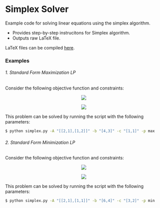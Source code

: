 # Simplex Solver

Example code for solving linear equations using the simplex algorithm.

- Provides step-by-step instrucitons for Simplex algorithm.
- Outputs raw LaTeX file.

LaTeX files can be compiled [here].

### Examples

###### 1. Standard Form Maximization LP

Consider the following objective function and constraints:

<p align="center">
<img src="https://raw.githubusercontent.com/MichaelStott/SimplexSolver/master/img/example1a.png">
</p>
<p align="center">
<img src="https://raw.githubusercontent.com/MichaelStott/SimplexSolver/master/img/example1b.png">
</p>
This problem can be solved by running the script with the following parameters:

```sh
$ python simplex.py -A "[[2,1],[1,2]]" -b "[4,3]" -c "[1,1]" -p max
```

###### 2. Standard Form Minimization LP

Consider the following objective function and constraints:

<p align="center">
<img src="https://raw.githubusercontent.com/MichaelStott/SimplexSolver/master/img/example2a.png">
</p>
<p align="center">
<img src="https://raw.githubusercontent.com/MichaelStott/SimplexSolver/master/img/example2b.png">
</p>
This problem can be solved by running the script with the following parameters:

```sh
$ python simplex.py -A "[[2,1],[1,1]]" -b "[6,4]" -c "[3,2]" -p min
```

[here]: <https://latexbase.com/>

